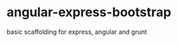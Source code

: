 angular-express-bootstrap
=========================

basic scaffolding for express, angular and grunt

